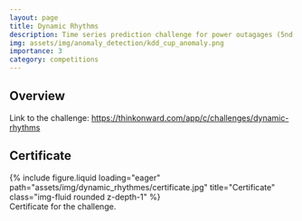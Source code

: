 ```yaml
---
layout: page
title: Dynamic Rhythms
description: Time series prediction challenge for power outagages (5nd place)
img: assets/img/anomaly_detection/kdd_cup_anomaly.png
importance: 3
category: competitions
---
```


## Overview

Link to the challenge: https://thinkonward.com/app/c/challenges/dynamic-rhythms

## Certificate

<div class="row">
    <div class="col-sm mt-5 mt-md-0">
        {% include figure.liquid loading="eager" path="assets/img/dynamic_rhythmes/certificate.jpg" title="Certificate" class="img-fluid rounded z-depth-1" %}
				<div class="caption">
					Certificate for the challenge.
				</div>
    </div>
</div>
